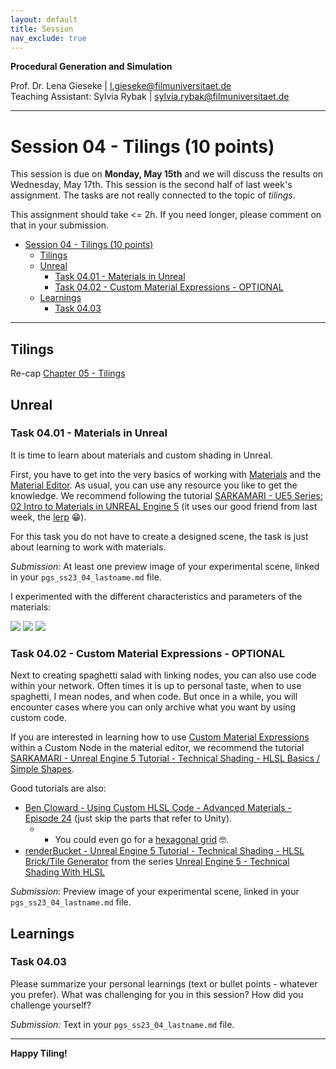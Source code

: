 ```yaml
---
layout: default
title: Session
nav_exclude: true
---
```


**Procedural Generation and Simulation**  


Prof. Dr. Lena Gieseke \| l.gieseke@filmuniversitaet.de  
Teaching Assistant: Sylvia Rybak \| sylvia.rybak@filmuniversitaet.de

---

# Session 04 - Tilings (10 points)

This session is due on **Monday, May 15th** and we will discuss the results on Wednesday, May 17th. This session is the second half of last week's assignment. The tasks are not really connected to the topic of *tilings*.

This assignment should take <= 2h. If you need longer, please comment on that in your submission.

* [Session 04 - Tilings (10 points)](#session-04---tilings-10-points)
    * [Tilings](#tilings)
    * [Unreal](#unreal)
        * [Task 04.01 - Materials in Unreal](#task-0401---materials-in-unreal)
        * [Task 04.02 - Custom Material Expressions - OPTIONAL](#task-0402---custom-material-expressions---optional)
    * [Learnings](#learnings)
        * [Task 04.03](#task-0403)


---

## Tilings

Re-cap [Chapter 05 - Tilings](../../02_scripts/pgs_ss23_04_tilings_script.md)

## Unreal

### Task 04.01 - Materials in Unreal

It is time to learn about materials and custom shading in Unreal.

First, you have to get into the very basics of working with [Materials](https://docs.unrealengine.com/5.1/en-US/unreal-engine-materials/) and the [Material Editor](https://docs.unrealengine.com/5.1/en-US/essential-unreal-engine-material-concepts/). As usual, you can use any resource you like to get the knowledge. We recommend following the tutorial [SARKAMARI - UE5 Series: 02 Intro to Materials in UNREAL Engine 5](https://www.youtube.com/watch?v=N4PT3FhW_wU) (it uses our good friend from last week, the [lerp](https://docs.unrealengine.com/5.1/en-US/BlueprintAPI/Math/Float/Lerp/) 😁). 
  
For this task you do not have to create a designed scene, the task is just about learning to work with materials.
  
*Submission:* At least one preview image of your experimental scene, linked in your `pgs_ss23_04_lastname.md` file.

I experimented with the different characteristics and parameters  of the materials: 

![](img/01_01.png)
![](img/01_02.png)
![](img/01_03.png)

### Task 04.02 - Custom Material Expressions - OPTIONAL

Next to creating spaghetti salad with linking nodes, you can also use code within your network. Often times it is up to personal taste, when to use spaghetti, I mean nodes, and when code. But once in a while, you will encounter cases where you can only archive what you want by using custom code.

If you are interested in learning how to use [Custom Material Expressions](https://docs.unrealengine.com/5.1/en-US/custom-material-expressions-in-unreal-engine/) within a Custom Node in the material editor, we recommend the tutorial [SARKAMARI - Unreal Engine 5 Tutorial - Technical Shading - HLSL Basics / Simple Shapes](https://www.youtube.com/watch?v=95Xr4GG-7zY).


Good tutorials are also:
* [Ben Cloward - Using Custom HLSL Code - Advanced Materials - Episode 24](https://www.youtube.com/watch?v=qaNPY4alhQs) (just skip the parts that refer to Unity).
    * * You could even go for a [hexagonal grid](https://www.youtube.com/watch?v=hc6msdFcnA4) 🤓.
* [renderBucket - Unreal Engine 5 Tutorial - Technical Shading - HLSL Brick/Tile Generator](https://www.youtube.com/watch?v=MHFqQjdH0Pw&list=PLoHLpVCC9RmMMmW5eP1aAyJrTjxd46rx_&index=3) from the series [Unreal Engine 5 - Technical Shading With HLSL](https://www.youtube.com/playlist?list=PLoHLpVCC9RmMMmW5eP1aAyJrTjxd46rx_)



*Submission:* Preview image of your experimental scene, linked in your `pgs_ss23_04_lastname.md` file.


## Learnings

### Task 04.03

Please summarize your personal learnings (text or bullet points - whatever you prefer). What was challenging for you in this session? How did you challenge yourself?

*Submission:* Text in your `pgs_ss23_04_lastname.md` file.

---

**Happy Tiling!**
